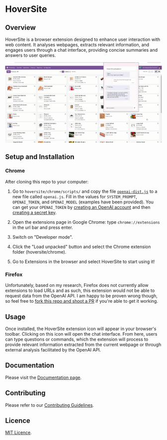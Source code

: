 # HoverSite

## Overview

HoverSite is a browser extension designed to enhance user interaction with web content. It analyses webpages, extracts relevant information, and engages users through a chat interface, providing concise summaries and answers to user queries.

![Screenshot of HoverSite used on Odoo ERP](demos/hoversite_odoo.png)

## Setup and Installation

### Chrome

After cloning this repo to your computer:

1. Go to `hoversite/chrome/scripts/` and copy the file [`openai-dist.js`](chrome/scripts/openai-dist.js) to a new file called `openai.js`. Fill in the values for `SYSTEM_PROMPT`, `OPENAI_TOKEN`, and `OPENAI_MODEL` (examples have been provided). You can get your `OPENAI_TOKEN` by [creating an OpenAI account](https://platform.openai.com/signup) and then [creating a secret key](https://platform.openai.com/api-keys).

1. Open the extensions page in Google Chrome: type `chrome://extensions` in the url bar and press enter.

1. Switch on "Developer mode".

1. Click the "Load unpacked" button and select the Chrome extension folder (hoversite/chrome).

1. Go to Extensions in the browser and select HoverSite to start using it!

### Firefox

Unfortunately, based on my research, Firefox does not currently allow extensions to load URLs and as such, this extension would not be able to request data from the OpenAI API. I am happy to be proven wrong though, so feel free to [fork this repo and shoot a PR](CONTRIBUTING.md) if you're able to get it working.

## Usage

Once installed, the HoverSite extension icon will appear in your browser's toolbar. Clicking on this icon will open the chat interface. From here, users can type questions or commands, which the extension will process to provide relevant information extracted from the current webpage or through external analysis facilitated by the OpenAI API.

## Documentation

Please visit the [Documentation page](DOCUMENTATION.md).

## Contributing

Please refer to our [Contributing Guidelines](CONTRIBUTING.md).

## Licence

[MIT Licence](LICENCE.md).